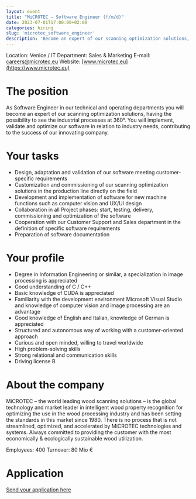 ```yaml
---
layout: event
title: "MiCROTEC – Software Engineer (f/m/d)"
date: 2023-07-01T17:00:00+02:00
categories: hiring
slug: 'microtec_software_engineer'
description: 'Become an expert of our scanning optimization solutions, having the possibility to see the industrial processes at 360°. You will implement, validate and optimize our software in relation to industry needs, contributing to the success of our innovating company.'
---
```


Location: Venice / IT
Department: Sales & Marketing
E-mail: [careers@microtec.eu](mailto:careers@microtec.eu)
Website: [www.microtec.eu](https://www.microtec.eu)

# The position

As Software Engineer in our technical and operating departments you will become an expert of our scanning optimization solutions, having the possibility to see the industrial processes at 360°. You will implement, validate and optimize our software in relation to industry needs, contributing to the success of our innovating company.

# Your tasks

* Design, adaptation and validation of our software meeting customer-specific requirements
* Customization and commissioning of our scanning optimization solutions in the production line directly on the field
* Development and implementation of software for new machine functions such as computer vision and UX/UI design
* Collaboration in all Project phases: start, testing, delivery, commissioning and optimization of the software
* Cooperation with our Customer Support and Sales department in the definition of specific software requirements
* Preparation of software documentation

# Your profile

* Degree in Information Engineering or similar, a specialization in image processing is appreciated
* Good understanding of C / C++
* Basic knowledge of CUDA is appreciated
* Familiarity with the development environment Microsoft Visual Studio and knowledge of computer vision and image processing are an advantage
* Good knowledge of English and Italian, knowledge of German is appreciated
* Structured and autonomous way of working with a customer-oriented approach
* Curious and open minded, willing to travel worldwide
* High problem-solving skills
* Strong relational and communication skills
* Driving license B

# About the company

MiCROTEC – the world leading wood scanning solutions – is the global technology and market leader in intelligent wood property recognition for optimizing the use in the wood processing industry and has been setting the standards in this market since 1980. There is no process that is not streamlined, optimized, and accelerated by MiCROTEC technologies and systems. Always committed to providing the customer with the most economically & ecologically sustainable wood utilization.

Employees: 400
Turnover: 80 Mio €

# Application

[Send your application here](https://microtec.onboard.org/en/jobs/dGXbQwmg)
